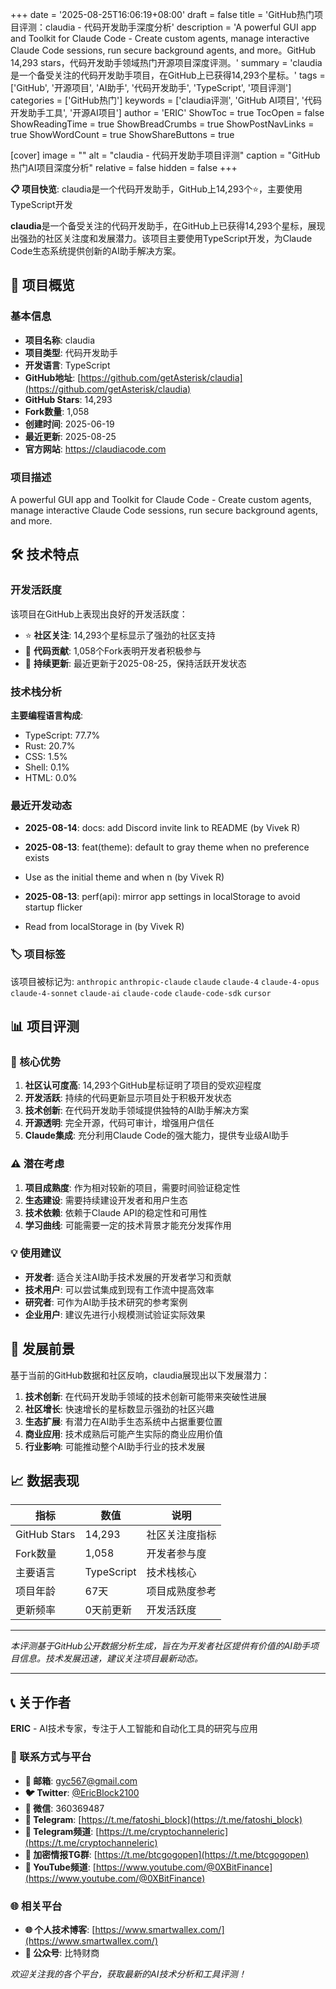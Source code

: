 +++
date = '2025-08-25T16:06:19+08:00'
draft = false
title = 'GitHub热门项目评测：claudia - 代码开发助手深度分析'
description = 'A powerful GUI app and Toolkit for Claude Code - Create custom agents, manage interactive Claude Code sessions, run secure background agents, and more。GitHub 14,293 stars，代码开发助手领域热门开源项目深度评测。'
summary = 'claudia是一个备受关注的代码开发助手项目，在GitHub上已获得14,293个星标。'
tags = ['GitHub', '开源项目', 'AI助手', '代码开发助手', 'TypeScript', '项目评测']
categories = ['GitHub热门']
keywords = ['claudia评测', 'GitHub AI项目', '代码开发助手工具', '开源AI项目']
author = 'ERIC'
ShowToc = true
TocOpen = false
ShowReadingTime = true
ShowBreadCrumbs = true
ShowPostNavLinks = true
ShowWordCount = true
ShowShareButtons = true

[cover]
image = ""
alt = "claudia - 代码开发助手项目评测"
caption = "GitHub热门AI项目深度分析"
relative = false
hidden = false
+++

**📋 项目快览**: claudia是一个代码开发助手，GitHub上14,293个⭐，主要使用TypeScript开发

**claudia**是一个备受关注的代码开发助手，在GitHub上已获得14,293个星标，展现出强劲的社区关注度和发展潜力。该项目主要使用TypeScript开发，为Claude Code生态系统提供创新的AI助手解决方案。

## 🎯 项目概览

### 基本信息
- **项目名称**: claudia
- **项目类型**: 代码开发助手
- **开发语言**: TypeScript
- **GitHub地址**: [https://github.com/getAsterisk/claudia](https://github.com/getAsterisk/claudia)
- **GitHub Stars**: 14,293
- **Fork数量**: 1,058
- **创建时间**: 2025-06-19
- **最近更新**: 2025-08-25
- **官方网站**: https://claudiacode.com

### 项目描述
A powerful GUI app and Toolkit for Claude Code - Create custom agents, manage interactive Claude Code sessions, run secure background agents, and more.

## 🛠️ 技术特点

### 开发活跃度
该项目在GitHub上表现出良好的开发活跃度：
- ⭐ **社区关注**: 14,293个星标显示了强劲的社区支持
- 🔄 **代码贡献**: 1,058个Fork表明开发者积极参与
- 📅 **持续更新**: 最近更新于2025-08-25，保持活跃开发状态

### 技术栈分析

**主要编程语言构成**:
- TypeScript: 77.7%
- Rust: 20.7%
- CSS: 1.5%
- Shell: 0.1%
- HTML: 0.0%


### 最近开发动态
- **2025-08-14**: docs: add Discord invite link to README (by Vivek R)
- **2025-08-13**: feat(theme): default to gray theme when no preference exists

- Use  as the initial theme and when n (by Vivek R)
- **2025-08-13**: perf(api): mirror app settings in localStorage to avoid startup flicker

- Read from localStorage in (by Vivek R)


### 🏷️ 项目标签
该项目被标记为: `anthropic` `anthropic-claude` `claude` `claude-4` `claude-4-opus` `claude-4-sonnet` `claude-ai` `claude-code` `claude-code-sdk` `cursor`


## 📊 项目评测

### 🎯 核心优势
1. **社区认可度高**: 14,293个GitHub星标证明了项目的受欢迎程度
2. **开发活跃**: 持续的代码更新显示项目处于积极开发状态
3. **技术创新**: 在代码开发助手领域提供独特的AI助手解决方案
4. **开源透明**: 完全开源，代码可审计，增强用户信任
5. **Claude集成**: 充分利用Claude Code的强大能力，提供专业级AI助手

### ⚠️ 潜在考虑
1. **项目成熟度**: 作为相对较新的项目，需要时间验证稳定性
2. **生态建设**: 需要持续建设开发者和用户生态
3. **技术依赖**: 依赖于Claude API的稳定性和可用性
4. **学习曲线**: 可能需要一定的技术背景才能充分发挥作用

### 💡 使用建议
- **开发者**: 适合关注AI助手技术发展的开发者学习和贡献
- **技术用户**: 可以尝试集成到现有工作流中提高效率
- **研究者**: 可作为AI助手技术研究的参考案例
- **企业用户**: 建议先进行小规模测试验证实际效果

## 🔮 发展前景

基于当前的GitHub数据和社区反响，claudia展现出以下发展潜力：

1. **技术创新**: 在代码开发助手领域的技术创新可能带来突破性进展
2. **社区增长**: 快速增长的星标数显示强劲的社区兴趣
3. **生态扩展**: 有潜力在AI助手生态系统中占据重要位置
4. **商业应用**: 技术成熟后可能产生实际的商业应用价值
5. **行业影响**: 可能推动整个AI助手行业的技术发展

## 📈 数据表现

| 指标 | 数值 | 说明 |
|------|------|------|
| GitHub Stars | 14,293 | 社区关注度指标 |
| Fork数量 | 1,058 | 开发者参与度 |
| 主要语言 | TypeScript | 技术栈核心 |
| 项目年龄 | 67天 | 项目成熟度参考 |
| 更新频率 | 0天前更新 | 开发活跃度 |

---

*本评测基于GitHub公开数据分析生成，旨在为开发者社区提供有价值的AI助手项目信息。技术发展迅速，建议关注项目最新动态。*

---

## 📞 关于作者

**ERIC** - AI技术专家，专注于人工智能和自动化工具的研究与应用

### 🔗 联系方式与平台

- **📧 邮箱**: [gyc567@gmail.com](mailto:gyc567@gmail.com)
- **🐦 Twitter**: [@EricBlock2100](https://twitter.com/EricBlock2100)
- **💬 微信**: 360369487
- **📱 Telegram**: [https://t.me/fatoshi_block](https://t.me/fatoshi_block)
- **📢 Telegram频道**: [https://t.me/cryptochanneleric](https://t.me/cryptochanneleric)
- **👥 加密情报TG群**: [https://t.me/btcgogopen](https://t.me/btcgogopen)
- **🎥 YouTube频道**: [https://www.youtube.com/@0XBitFinance](https://www.youtube.com/@0XBitFinance)

### 🌐 相关平台

- **🌐 个人技术博客**: [https://www.smartwallex.com/](https://www.smartwallex.com/)
- **📖 公众号**: 比特财商

*欢迎关注我的各个平台，获取最新的AI技术分析和工具评测！*
